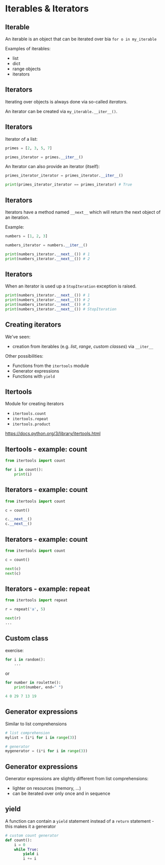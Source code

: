 # Iterables & Iterators

## Iterable

An iterable is an object that can be iterated over bia `for o in my_iterable`

Examples of iterables:

- list
- dict
- range objects
- iterators

## Iterators

Iterating over objects is always done via so-called _iterators_.

An iterator can be created via `my_iterable.__iter__()`.

## Iterators

Iterator of a list:

```py
primes = [2, 3, 5, 7]

primes_iterator = primes.__iter__()
```

An Iterator can also provide an iterator (itself):

```py
primes_iterator_iterator = primes_iterator.__iter__()

print(primes_iterator_iterator == primes_iterator) # True
```

## Iterators

Iterators have a method named `__next__` which will return the next object of an iteration.

Example:

```py
numbers = [1, 2, 3]

numbers_iterator = numbers.__iter__()

print(numbers_iterator.__next__()) # 1
print(numbers_iterator.__next__()) # 2
```

## Iterators

When an iterator is used up a `StopIteration` exception is raised.

```py
print(numbers_iterator.__next__()) # 1
print(numbers_iterator.__next__()) # 2
print(numbers_iterator.__next__()) # 3
print(numbers_iterator.__next__()) # StopIteration
```

## Creating iterators

We've seen:

- creation from iterables (e.g. _list_, _range_, _custom classes_) via `__iter__`

Other possibilities:

- Functions from the `itertools` module
- Generator expressions
- Functions with `yield`

## Itertools

Module for creating iterators

- `itertools.count`
- `itertools.repeat`
- `itertools.product`

https://docs.python.org/3/library/itertools.html

## Itertools - example: count

```py
from itertools import count

for i in count():
    print(i)
```

## Iterators - example: count

```py
from itertools import count

c = count()

c.__next__()
c.__next__()
```

## Iterators - example: count

```py
from itertools import count

c = count()

next(c)
next(c)
```

## Iterators - example: repeat

```py
from itertools import repeat

r = repeat('a', 5)

next(r)
...
```

## Custom class

exercise:

```py
for i in random():
    ...
```

or

```py
for number in roulette():
    print(number, end=" ")

4 0 29 7 13 19
```

## Generator expressions

Similar to list comprehensions

```py
# list comprehension
mylist = [i*i for i in range(3)]

# generator
mygenerator = (i*i for i in range(3))
```

## Generator expressions

Generator expressions are slightly different from list comprehensions:

- lighter on resources (memory, ...)
- can be iterated over only once and in sequence

## yield

A function can contain a `yield` statement instead of a `return` statement - this makes it a generator

```py
# custom count generator
def count():
    i = 0
    while True:
        yield i
        i += i
```
